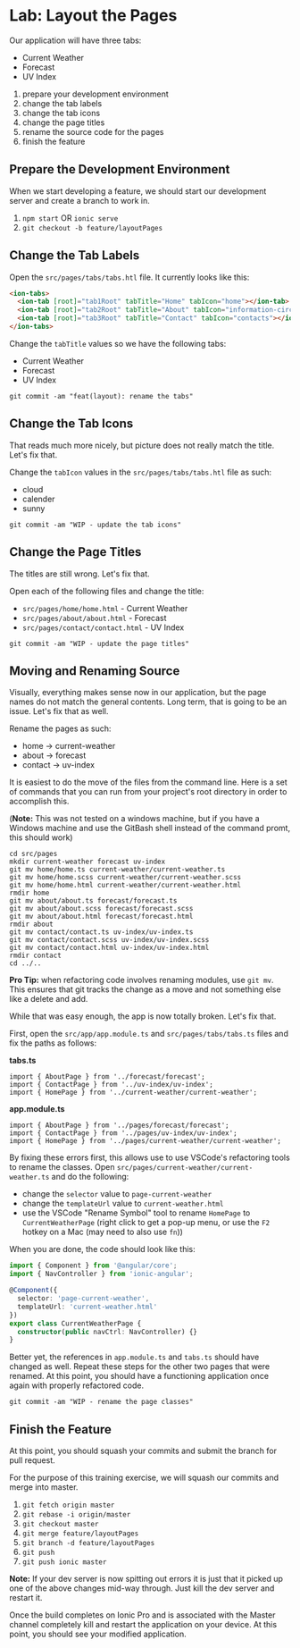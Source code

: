 # Lab: Layout the Pages

Our application will have three tabs:

* Current Weather
* Forecast
* UV Index


1. prepare your development environment
1. change the tab labels
1. change the tab icons
1. change the page titles
1. rename the source code for the pages
1. finish the feature

## Prepare the Development Environment

When we start developing a feature, we should start our development server and create a branch to work in.

1. `npm start` OR `ionic serve`
1. `git checkout -b feature/layoutPages`

## Change the Tab Labels

Open the `src/pages/tabs/tabs.htl` file. It currently looks like this:

```html
<ion-tabs>
  <ion-tab [root]="tab1Root" tabTitle="Home" tabIcon="home"></ion-tab>
  <ion-tab [root]="tab2Root" tabTitle="About" tabIcon="information-circle"></ion-tab>
  <ion-tab [root]="tab3Root" tabTitle="Contact" tabIcon="contacts"></ion-tab>
</ion-tabs>
```

Change the `tabTitle` values so we have the following tabs:

* Current Weather
* Forecast
* UV Index

`git commit -am "feat(layout): rename the tabs"`


## Change the Tab Icons

That reads much more nicely, but picture does not really match the title. Let's fix that.

Change the `tabIcon` values in the `src/pages/tabs/tabs.htl` file as such:

* cloud
* calender
* sunny

`git commit -am "WIP - update the tab icons"`

## Change the Page Titles

The titles are still wrong. Let's fix that.

Open each of the following files and change the title:

* `src/pages/home/home.html` - Current Weather
* `src/pages/about/about.html` - Forecast 
* `src/pages/contact/contact.html` - UV Index 

`git commit -am "WIP - update the page titles"`

## Moving and Renaming Source

Visually, everything makes sense now in our application, but the page names do not match the general contents. Long term, that is going to be an issue. Let's fix that as well.

Rename the pages as such:

* home -> current-weather
* about -> forecast
* contact -> uv-index

It is easiest to do the move of the files from the command line. Here is a set of commands that you can run from your project's root directory in order to accomplish this.

(**Note:** This was not tested on a windows machine, but if you have a Windows machine and use the GitBash shell instead of the command promt, this should work)

```
cd src/pages
mkdir current-weather forecast uv-index
git mv home/home.ts current-weather/current-weather.ts
git mv home/home.scss current-weather/current-weather.scss
git mv home/home.html current-weather/current-weather.html
rmdir home
git mv about/about.ts forecast/forecast.ts
git mv about/about.scss forecast/forecast.scss
git mv about/about.html forecast/forecast.html
rmdir about
git mv contact/contact.ts uv-index/uv-index.ts
git mv contact/contact.scss uv-index/uv-index.scss
git mv contact/contact.html uv-index/uv-index.html
rmdir contact
cd ../..
```

**Pro Tip:** when refactoring code involves renaming modules, use `git mv`. This ensures that git tracks the change as a move and not something else like a delete and add.

While that was easy enough, the app is now totally broken. Let's fix that.

First, open the `src/app/app.module.ts` and `src/pages/tabs/tabs.ts` files and fix the paths as follows:

**tabs.ts**

```
import { AboutPage } from '../forecast/forecast';
import { ContactPage } from '../uv-index/uv-index';
import { HomePage } from '../current-weather/current-weather';
```

**app.module.ts**

```
import { AboutPage } from '../pages/forecast/forecast';
import { ContactPage } from '../pages/uv-index/uv-index';
import { HomePage } from '../pages/current-weather/current-weather';
```

By fixing these errors first, this allows use to use VSCode's refactoring tools to rename the classes. Open `src/pages/current-weather/current-weather.ts` and do the following:

* change the `selector` value to `page-current-weather`
* change the `templateUrl` value to `current-weather.html`
* use the VSCode "Rename Symbol" tool to rename `HomePage` to `CurrentWeatherPage` (right click to get a pop-up menu, or use the `F2` hotkey on a Mac (may need to also use `fn`))

When you are done, the code should look like this:

```TypeScript
import { Component } from '@angular/core';
import { NavController } from 'ionic-angular';

@Component({
  selector: 'page-current-weather',
  templateUrl: 'current-weather.html'
})
export class CurrentWeatherPage {
  constructor(public navCtrl: NavController) {}
}
```

Better yet, the references in `app.module.ts` and `tabs.ts` should have changed as well. Repeat these steps for the other two pages that were renamed. At this point, you should have a functioning application once again with properly refactored code.

`git commit -am "WIP - rename the page classes"`

## Finish the Feature

At this point, you should squash your commits and submit the branch for pull request.

For the purpose of this training exercise, we will squash our commits and merge into master.

1. `git fetch origin master`
1. `git rebase -i origin/master`
1. `git checkout master`
1. `git merge feature/layoutPages`
1. `git branch -d feature/layoutPages`
1. `git push`
1. `git push ionic master`

**Note:** If your dev server is now spitting out errors it is just that it picked up one of the above changes mid-way through. Just kill the dev server and restart it.

Once the build completes on Ionic Pro and is associated with the Master channel completely kill and restart the application on your device. At this point, you should see your modified application.